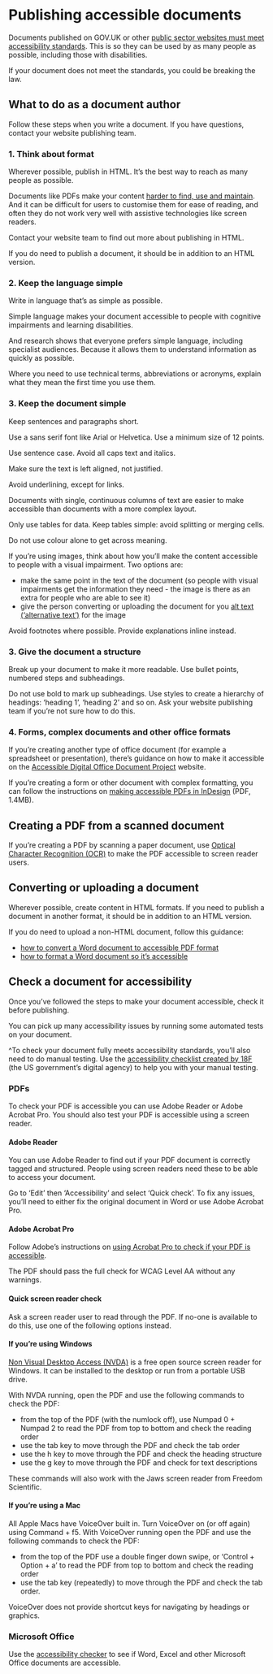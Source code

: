 # Publishing accessible documents

Documents published on GOV.UK or other [public sector websites must meet accessibility standards](https://www.gov.uk/guidance/accessibility-requirements-for-public-sector-websites-and-apps). This is so they can be used by as many people as possible, including those with disabilities.

If your document does not meet the standards, you could be breaking the law.

## What to do as a document author

Follow these steps when you write a document. If you have questions, contact your website publishing team.

### 1. Think about format

Wherever possible, publish in HTML. It’s the best way to reach as many people as possible.

Documents like PDFs make your content [harder to find, use and maintain](https://gds.blog.gov.uk/2018/07/16/why-gov-uk-content-should-be-published-in-html-and-not-pdf/). And it can be difficult for users to customise them for ease of reading, and often they do not work very well with assistive technologies like screen readers.

Contact your website team to find out more about publishing in HTML.

If you do need to publish a document, it should be in addition to an HTML version.

### 2. Keep the language simple

Write in language that’s as simple as possible.

Simple language makes your document accessible to people with cognitive impairments and learning disabilities.

And research shows that everyone prefers simple language, including specialist audiences. Because it allows them to understand information as quickly as possible.

Where you need to use technical terms, abbreviations or acronyms, explain what they mean the first time you use them.

### 3. Keep the document simple

Keep sentences and paragraphs short. 

Use a sans serif font like Arial or Helvetica. Use a minimum size of 12 points.

Use sentence case. Avoid all caps text and italics.

Make sure the text is left aligned, not justified.

Avoid underlining, except for links.

Documents with single, continuous columns of text are easier to make accessible than documents with a more complex layout.

Only use tables for data. Keep tables simple: avoid splitting or merging cells.

Do not use colour alone to get across meaning.

If you’re using images, think about how you’ll make the content accessible to people with a visual impairment. Two options are:

- make the same point in the text of the document (so people with visual impairments get the information they need - the image is there as an extra for people who are able to see it)
- give the person converting or uploading the document for you [alt text (‘alternative text’)](https://webaim.org/techniques/alttext/) for the image

Avoid footnotes where possible. Provide explanations inline instead.

### 3. Give the document a structure

Break up your document to make it more readable. Use bullet points, numbered steps and subheadings.

Do not use bold to mark up subheadings. Use styles to create a hierarchy of headings: ‘heading 1’, ‘heading 2’ and so on. Ask your website publishing team if you’re not sure how to do this.

### 4. Forms, complex documents and other office formats

If you’re creating another type of office document (for example a spreadsheet or presentation), there’s guidance on how to make it accessible on the [Accessible Digital Office Document Project](https://adod.idrc.ocadu.ca/) website.

If you’re creating a form or other document with complex formatting, you can follow the instructions on [making accessible PDFs in InDesign](https://www.adobe.com/content/dam/acom/en/products/indesign/pdfs/creating-accessible-pdf-documentw-with-adobe-indesign-cs6-v3.pdf) (PDF, 1.4MB).

## Creating a PDF from a scanned document

If you’re creating a PDF by scanning a paper document, use [Optical Character Recognition (OCR)](https://acrobat.adobe.com/uk/en/acrobat/how-to/ocr-software-convert-pdf-to-text.html) to make the PDF accessible to screen reader users.

## Converting or uploading a document

Wherever possible, create content in HTML formats. If you need to publish a document in another format, it should be in addition to an HTML version.

If you do need to upload a non-HTML document, follow this guidance:

- [how to convert a Word document to accessible PDF format](https://webaim.org/techniques/acrobat/converting)
- [how to format a Word document so it’s accessible](https://support.office.com/en-us/article/Make-your-Word-documents-accessible-d9bf3683-87ac-47ea-b91a-78dcacb3c66d)

## Check a document for accessibility

Once you’ve followed the steps to make your document accessible, check it before publishing.

You can pick up many accessibility issues by running some automated tests on your document.

^To check your document fully meets accessibility standards, you’ll also need to do manual testing. Use the [accessibility checklist created by 18F](https://accessibility.18f.gov/checklist/) (the US government’s digital agency) to help you with your manual testing.

### PDFs

To check your PDF is accessible you can use Adobe Reader or Adobe Acrobat Pro. You should also test your PDF is accessible using a screen reader.

#### Adobe Reader

You can use Adobe Reader to find out if your PDF document is correctly tagged and structured. People using screen readers need these to be able to access your document.

Go to ‘Edit’ then ‘Accessibility’ and select ‘Quick check’. To fix any issues, you’ll need to either fix the original document in Word or use Adobe Acrobat Pro.

#### Adobe Acrobat Pro

Follow Adobe’s instructions on [using Acrobat Pro to check if your PDF is accessible](https://helpx.adobe.com/acrobat/using/create-verify-pdf-accessibility.html).

The PDF should pass the full check for WCAG Level AA without any warnings.

#### Quick screen reader check

Ask a screen reader user to read through the PDF. If no-one is available to do this, use one of the following options instead.

#### If you’re using Windows

[Non Visual Desktop Access (NVDA)](http://www.nvda-project.org/) is a free open source screen reader for Windows. It can be installed to the desktop or run from a portable USB drive.

With NVDA running, open the PDF and use the following commands to check the PDF:

- from the top of the PDF (with the numlock off), use Numpad 0 + Numpad 2 to read the PDF from top to bottom and check the reading order
- use the tab key to move through the PDF and check the tab order
- use the h key to move through the PDF and check the heading structure
- use the g key to move through the PDF and check for text descriptions

These commands will also work with the Jaws screen reader from Freedom Scientific.

#### If you’re using a Mac

All Apple Macs have VoiceOver built in. Turn VoiceOver on (or off again) using Command + f5. With VoiceOver running open the PDF and use the following commands to check the PDF:

- from the top of the PDF use a double finger down swipe, or ‘Control + Option + a’ to read the PDF from top to bottom and check the reading order
- use the tab key (repeatedly) to move through the PDF and check the tab order.

VoiceOver does not provide shortcut keys for navigating by headings or graphics.

### Microsoft Office

Use the [accessibility checker](https://support.office.com/en-us/article/use-the-accessibility-checker-to-find-accessibility-issues-a16f6de0-2f39-4a2b-8bd8-5ad801426c7f) to see if Word, Excel and other Microsoft Office documents are accessible.

